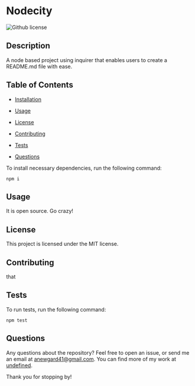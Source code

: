 # Nodecity 
![Github license](https://img.shields.io/badge/license-MIT-blue.svg)

## Description

A node based project using inquirer that enables users to create a README.md file with ease.

## Table of Contents

* [Installation](#Installation)

* [Usage](#Usage)

* [License](#license)

* [Contributing](#contributing)

* [Tests](#tests)

* [Questions](#questions)

To install necessary dependencies, run the following command: 

```
npm i
```

## Usage 

It is open source. Go crazy! 

## License 
      
This project is licensed under the MIT license.

## Contributing 

that 

## Tests 

To run tests, run the following command: 

```
npm test
```


## Questions 

Any questions about the repository? Feel free to open an issue, or send me an email at anewgard41@gmail.com. You can find more of my work at [undefined](https://github.com/undefined/).

Thank you for stopping by! 

